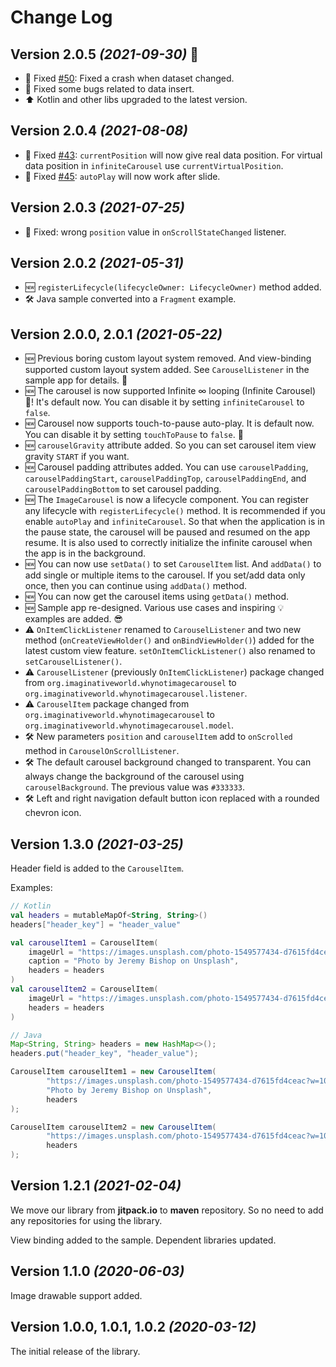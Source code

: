 Change Log
==========

## Version 2.0.5 *(2021-09-30)* 🚀

* 🐞 Fixed [#50](https://github.com/ImaginativeShohag/Why-Not-Image-Carousel/issues/#50): Fixed a
  crash when dataset changed.
* 🐞 Fixed some bugs related to data insert.
* ⬆ Kotlin and other libs upgraded to the latest version.

## Version 2.0.4 *(2021-08-08)*

* 🐞
  Fixed [#43](https://github.com/ImaginativeShohag/Why-Not-Image-Carousel/issues/43): `currentPosition`
  will now give real data position. For virtual data position in `infiniteCarousel`
  use `currentVirtualPosition`.
* 🐞 Fixed [#45](https://github.com/ImaginativeShohag/Why-Not-Image-Carousel/issues/45): `autoPlay`
  will now work after slide.

## Version 2.0.3 *(2021-07-25)*

* 🐞 Fixed: wrong `position` value in `onScrollStateChanged` listener.

## Version 2.0.2 *(2021-05-31)*

* 🆕 `registerLifecycle(lifecycleOwner: LifecycleOwner)` method added.
* 🛠️ Java sample converted into a `Fragment` example.

## Version 2.0.0, 2.0.1 *(2021-05-22)*

* 🆕 Previous boring custom layout system removed. And view-binding supported custom layout system added. See `CarouselListener` in the sample app for details. 🎉
* 🆕 The carousel is now supported Infinite ∞ looping (Infinite Carousel) 🥳! It's default now. You can disable it by setting `infiniteCarousel` to `false`.
* 🆕 Carousel now supports touch-to-pause auto-play. It is default now. You can disable it by setting `touchToPause` to `false`. 🎊
* 🆕 `carouselGravity` attribute added. So you can set carousel item view gravity `START` if you want.
* 🆕 Carousel padding attributes added. You can use `carouselPadding`, `carouselPaddingStart`, `carouselPaddingTop`, `carouselPaddingEnd`, and `carouselPaddingBottom` to set carousel padding.
* 🆕 The `ImageCarousel` is now a lifecycle component. You can register any lifecycle with `registerLifecycle()` method. It is recommended if you enable `autoPlay` and `infiniteCarousel`. So that when the application is in the pause state, the carousel will be paused and resumed on the app resume. It is also used to correctly initialize the infinite carousel when the app is in the background.
* 🆕 You can now use `setData()` to set `CarouselItem` list. And `addData()` to add single or multiple items to the carousel. If you set/add data only once, then you can continue using `addData()` method.
* 🆕 You can now get the carousel items using `getData()` method.
* 🆕 Sample app re-designed. Various use cases and inspiring 💡 examples are added. 😎
* ⚠️ `OnItemClickListener` renamed to `CarouselListener` and two new method (`onCreateViewHolder()` and `onBindViewHolder()`) added for the latest custom view feature. `setOnItemClickListener()` also renamed to `setCarouselListener()`.
* ⚠️ `CarouselListener` (previously `OnItemClickListener`) package changed from `org.imaginativeworld.whynotimagecarousel` to `org.imaginativeworld.whynotimagecarousel.listener`.
* ⚠️ `CarouselItem` package changed from `org.imaginativeworld.whynotimagecarousel`
  to `org.imaginativeworld.whynotimagecarousel.model`.
* ️🛠 New parameters `position` and `carouselItem` add to `onScrolled` method
  in  `CarouselOnScrollListener`.
* 🛠️ The default carousel background changed to transparent. You can always change the background
  of the carousel using `carouselBackground`. The previous value was `#333333`.
* 🛠️ Left and right navigation default button icon replaced with a rounded chevron icon.

## Version 1.3.0 *(2021-03-25)*

Header field is added to the `CarouselItem`.

Examples:

```kotlin
// Kotlin
val headers = mutableMapOf<String, String>()
headers["header_key"] = "header_value"

val carouselItem1 = CarouselItem(
    imageUrl = "https://images.unsplash.com/photo-1549577434-d7615fd4ceac?w=1080",
    caption = "Photo by Jeremy Bishop on Unsplash",
    headers = headers
)
val carouselItem2 = CarouselItem(
    imageUrl = "https://images.unsplash.com/photo-1549577434-d7615fd4ceac?w=1080",
    headers = headers
)
```

```java
// Java
Map<String, String> headers = new HashMap<>();
headers.put("header_key", "header_value");

CarouselItem carouselItem1 = new CarouselItem(
        "https://images.unsplash.com/photo-1549577434-d7615fd4ceac?w=1080",
        "Photo by Jeremy Bishop on Unsplash",
        headers
);

CarouselItem carouselItem2 = new CarouselItem(
        "https://images.unsplash.com/photo-1549577434-d7615fd4ceac?w=1080",
        headers
);
```

## Version 1.2.1 *(2021-02-04)*

We move our library from **jitpack.io** to **maven** repository. So no need to add any repositories for using the library.

View binding added to the sample. Dependent libraries updated.

## Version 1.1.0 *(2020-06-03)*

Image drawable support added.

## Version 1.0.0, 1.0.1, 1.0.2 *(2020-03-12)*

The initial release of the library.